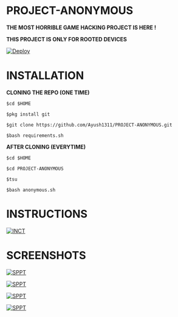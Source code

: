 # PROJECT-ANONYMOUS

**THE MOST HORRIBLE GAME HACKING PROJECT IS HERE !**

**THIS PROJECT IS ONLY FOR ROOTED DEVICES**

[![Deploy](https://telegra.ph/file/7ca5bc0f3e72ac82edb1f.jpg)](https://ayush1311.github.io/PROJECT-ANONYMOUS/)

# INSTALLATION

**CLONING THE REPO (ONE TIME)**

 `$cd $HOME`
 
 `$pkg install git`

 `$git clone https://github.com/Ayush1311/PROJECT-ANONYMOUS.git`

 `$bash requirements.sh`

**AFTER CLONING (EVERYTIME)**
  
 `$cd $HOME`

 `$cd PROJECT-ANONYMOUS`

 `$tsu`

 `$bash anonymous.sh`

# INSTRUCTIONS

[![INCT](https://telegra.ph/file/d1410d93afc95075703a9.png)]()

# SCREENSHOTS

[![SPPT](https://telegra.ph/file/c1d18c72958d5125f417d.png)]()

[![SPPT](https://telegra.ph/file/1e5f3fff17e722f6fe91c.png)]()

[![SPPT](https://telegra.ph/file/5578b046968fd9cba25f3.png)]()

[![SPPT](https://telegra.ph/file/e4f0230509e56ad36df5b.png)]()
